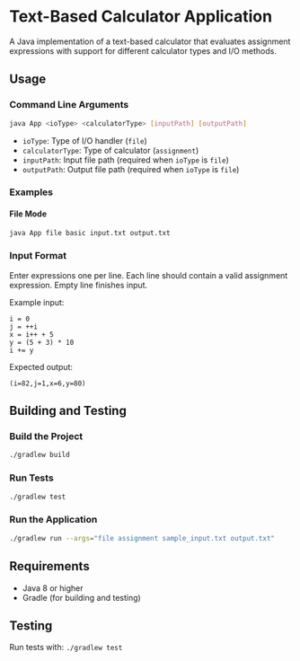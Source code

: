 # Text-Based Calculator Application

A Java implementation of a text-based calculator that evaluates assignment expressions with support for different calculator types and I/O methods.


## Usage

### Command Line Arguments

```bash
java App <ioType> <calculatorType> [inputPath] [outputPath]
```

- `ioType`: Type of I/O handler (`file`)
- `calculatorType`: Type of calculator (`assignment`)
- `inputPath`: Input file path (required when `ioType` is `file`)
- `outputPath`: Output file path (required when `ioType` is `file`)

### Examples

#### File Mode
```bash
java App file basic input.txt output.txt
```

### Input Format

Enter expressions one per line. Each line should contain a valid assignment expression. Empty line finishes input.

Example input:
```
i = 0
j = ++i
x = i++ + 5
y = (5 + 3) * 10
i += y
```

Expected output:
```
(i=82,j=1,x=6,y=80)
```

## Building and Testing

### Build the Project
```bash
./gradlew build
```

### Run Tests
```bash
./gradlew test
```

### Run the Application
```bash
./gradlew run --args="file assignment sample_input.txt output.txt"
```

## Requirements

- Java 8 or higher
- Gradle (for building and testing)

## Testing

Run tests with: `./gradlew test`
